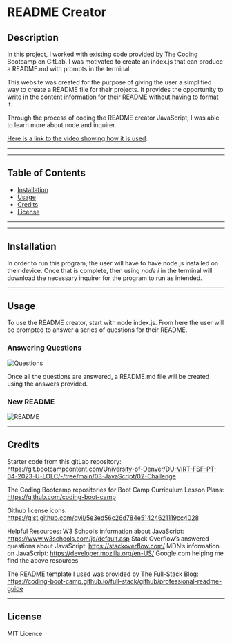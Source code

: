 # README Creator

## Description

In this project, I worked with existing code provided by The Coding Bootcamp on GitLab. I was motivated to create an index.js that can produce a README.md with prompts in the terminal.

This website was created for the purpose of giving the user a simplified way to create a README file for their projects. It provides the opportunity to write in the content information for their README without having to format it.

Through the process of coding the README creator JavaScript, I was able to learn more about node and inquirer.

[Here is a link to the video showing how it is used](https://youtu.be/MJoo9TuMnrY).

---
---

## Table of Contents

- [Installation](#installation)
- [Usage](#usage)
- [Credits](#credits)
- [License](#license)

---
---

## Installation

In order to run this program, the user will have to have node.js installed on their device. Once that is complete, then using *node i* in the terminal will download the necessary inquirer for the program to run as intended.

---

## Usage

To use the README creator, start with node index.js. From here the user will be prompted to answer a series of questions for their README.

### Answering Questions
![Questions](assets "Questions")

Once all the questions are answered, a README.md file will be created using the answers provided.

### New README
![README](assets "README")

---

## Credits
Starter code from this gitLab repository: https://git.bootcampcontent.com/University-of-Denver/DU-VIRT-FSF-PT-04-2023-U-LOLC/-/tree/main/03-JavaScript/02-Challenge

The Coding Bootcamp repositories for Boot Camp Curriculum Lesson Plans: https://github.com/coding-boot-camp

Github license icons: https://gist.github.com/qvil/5e3ed56c26d784e51424621119cc4028

Helpful Resources:
W3 School’s information about JavaScript: https://www.w3schools.com/js/default.asp
Stack Overflow’s answered questions about JavaScript: https://stackoverflow.com/
MDN’s information on JavaScript: https://developer.mozilla.org/en-US/
Google.com helping me find the above resources

The README template I used was provided by The Full-Stack Blog: https://coding-boot-camp.github.io/full-stack/github/professional-readme-guide

---

## License
MIT Licence